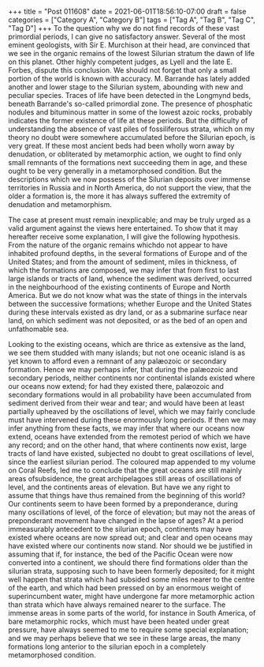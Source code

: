 +++
title = "Post 011608"
date = 2021-06-01T18:56:10-07:00
draft = false
categories = ["Category A", "Category B"]
tags = ["Tag A", "Tag B", "Tag C", "Tag D"]
+++
To the question why we do not find records of these vast primordial periods, I can give no satisfactory answer. Several of the most eminent geologists, with Sir E. Murchison at their head, are convinced that we see in the organic remains of the lowest Silurian stratum the dawn of life on this planet. Other highly competent judges, as Lyell and the late E. Forbes, dispute this conclusion. We should not forget that only a small portion of the world is known with accuracy. M. Barrande has lately added another and lower stage to the Silurian system, abounding with new and peculiar species. Traces of life have been detected in the Longmynd beds, beneath Barrande's so-called primordial zone. The presence of phosphatic nodules and bituminous matter in some of the lowest azoic rocks, probably indicates the former existence of life at these periods. But the difficulty of understanding the absence of vast piles of fossiliferous strata, which on my theory no doubt were somewhere accumulated before the Silurian epoch, is very great. If these most ancient beds had been wholly worn away by denudation, or obliterated by metamorphic action, we ought to find only small remnants of the formations next succeeding them in age, and these ought to be very generally in a metamorphosed condition. But the descriptions which we now possess of the Silurian deposits over immense territories in Russia and in North America, do not support the view, that the older a formation is, the more it has always suffered the extremity of denudation and metamorphism.

The case at present must remain inexplicable; and may be truly urged as a valid argument against the views here entertained. To show that it may hereafter receive some explanation, I will give the following hypothesis. From the nature of the organic remains whichdo not appear to have inhabited profound depths, in the several formations of Europe and of the United States; and from the amount of sediment, miles in thickness, of which the formations are composed, we may infer that from first to last large islands or tracts of land, whence the sediment was derived, occurred in the neighbourhood of the existing continents of Europe and North America. But we do not know what was the state of things in the intervals between the successive formations; whether Europe and the United States during these intervals existed as dry land, or as a submarine surface near land, on which sediment was not deposited, or as the bed of an open and unfathomable sea.

Looking to the existing oceans, which are thrice as extensive as the land, we see them studded with many islands; but not one oceanic island is as yet known to afford even a remnant of any palæozoic or secondary formation. Hence we may perhaps infer, that during the palæozoic and secondary periods, neither continents nor continental islands existed where our oceans now extend; for had they existed there, palæozoic and secondary formations would in all probability have been accumulated from sediment derived from their wear and tear; and would have been at least partially upheaved by the oscillations of level, which we may fairly conclude must have intervened during these enormously long periods. If then we may infer anything from these facts, we may infer that where our oceans now extend, oceans have extended from the remotest period of which we have any record; and on the other hand, that where continents now exist, large tracts of land have existed, subjected no doubt to great oscillations of level, since the earliest silurian period. The coloured map appended to my volume on Coral Reefs, led me to conclude that the great oceans are still mainly areas ofsubsidence, the great archipelagoes still areas of oscillations of level, and the continents areas of elevation. But have we any right to assume that things have thus remained from the beginning of this world? Our continents seem to have been formed by a preponderance, during many oscillations of level, of the force of elevation; but may not the areas of preponderant movement have changed in the lapse of ages? At a period immeasurably antecedent to the silurian epoch, continents may have existed where oceans are now spread out; and clear and open oceans may have existed where our continents now stand. Nor should we be justified in assuming that if, for instance, the bed of the Pacific Ocean were now converted into a continent, we should there find formations older than the silurian strata, supposing such to have been formerly deposited; for it might well happen that strata which had subsided some miles nearer to the centre of the earth, and which had been pressed on by an enormous weight of superincumbent water, might have undergone far more metamorphic action than strata which have always remained nearer to the surface. The immense areas in some parts of the world, for instance in South America, of bare metamorphic rocks, which must have been heated under great pressure, have always seemed to me to require some special explanation; and we may perhaps believe that we see in these large areas, the many formations long anterior to the silurian epoch in a completely metamorphosed condition.
